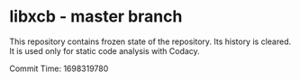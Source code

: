 # libxcb - master branch

This repository contains frozen state of the repository.
Its history is cleared. It is used only for static code
analysis with Codacy.

Commit Time: 1698319780